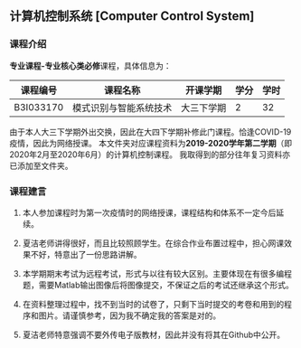 ## 计算机控制系统 [Computer Control System]

### 课程介绍

**专业课程-专业核心类必修**课程，具体信息为：

| 课程编号 | 课程名称 | 开课学期 | 学分 | 学时 |
| --- | --- | --- | --- | --- |
| B3I033170 | 模式识别与智能系统技术 | 大三下学期 | 2 | 32 |

由于本人大三下学期外出交换，因此在大四下学期补修此门课程。恰逢COVID-19疫情，因此为网络授课。
本文件夹对应课程资料为**2019-2020学年第二学期**（即2020年2月至2020年6月）的计算机控制课程。
我取得到的部分往年复习资料亦已添加至文件夹。

### 课程建言

1. 本人参加课程时为第一次疫情时的网络授课，课程结构和体系不一定今后延续。

2. 夏洁老师讲得很好，而且比较照顾学生。在综合作业布置过程中，担心网课效果不好，特意出了一份思路讲解。

3. 本学期期末考试为远程考试，形式与以往有较大区别。主要体现在有很多编程题，需要Matlab输出图像后将图像提交，不保证之后的考试还继承这个形式。

4. 在资料整理过程中，找不到当时的试卷了，只剩下当时提交的考卷和用到的程序和图片。请谨慎参考，因为我不确定我的答案是对的。

5. 夏洁老师特意强调不要外传电子版教材，因此并没有将其在Github中公开。
